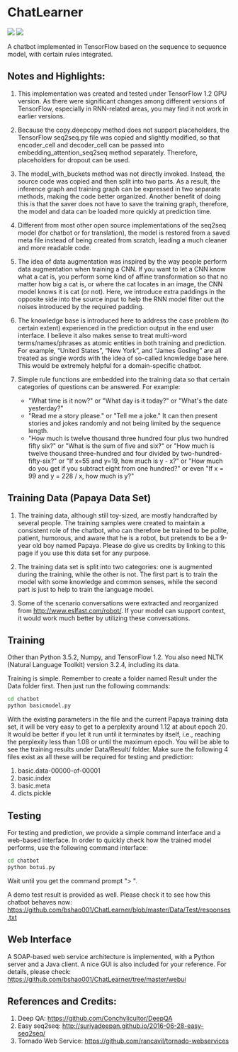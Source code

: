 # ChatLearner

![](https://img.shields.io/badge/python-3.5.2-brightgreen.svg) ![](https://img.shields.io/badge/tensorflow-1.2.0-yellowgreen.svg)

A chatbot implemented in TensorFlow based on the sequence to sequence model, with certain rules integrated.

## Notes and Highlights:
1. This implementation was created and tested under TensorFlow 1.2 GPU version. As there were significant changes among different versions of TensorFlow, especially in RNN-related areas, you may find it not work in earlier versions.

2. Because the copy.deepcopy method does not support placeholders, the TensorFlow seq2seq.py file was copied and slightly modified, so that encoder_cell and decoder_cell can be passed into embedding_attention_seq2seq method separately. Therefore, placeholders for dropout can be used.

3. The model_with_buckets method was not directly invoked. Instead, the source code was copied and then split into two parts. As a result, the inference graph and training graph can be expressed in two separate methods, making the code better organized. Another benefit of doing this is that the saver does not have to save the training graph, therefore, the model and data can be loaded more quickly at prediction time.

4. Different from most other open source implementations of the seq2seq model (for chatbot or for translation), the model is restored from a saved meta file instead of being created from scratch, leading a much cleaner and more readable code.

5. The idea of data augmentation was inspired by the way people perform data augmentation when training a CNN. If you want to let a CNN know what a cat is, you perform some kind of affine transformation so that no matter how big a cat is, or where the cat locates in an image, the CNN model knows it is cat (or not). Here, we introduce extra paddings in the opposite side into the source input to help the RNN model filter out the noises introduced by the required padding.

8. The knowledge base is introduced here to address the case problem (to certain extent) experienced in the prediction output in the end user interface. I believe it also makes sense to treat multi-word terms/names/phrases as atomic entities in both training and prediction. For example, “United States”, “New York”, and “James Gosling” are all treated as single words with the idea of so-called knowledge base here. This would be extremely helpful for a domain-specific chatbot.

8. Simple rule functions are embedded into the training data so that certain categories of questions can be answered. For example:
   * "What time is it now?" or "What day is it today?" or "What's the date yesterday?"
   * "Read me a story please." or "Tell me a joke." It can then present stories and jokes randomly and not being limited by the sequence length. 
   * "How much is twelve thousand three hundred four plus two hundred fifty six?" or "What is the sum of five and six?" or "How much is twelve thousand three-hundred and four divided by two-hundred-fifty-six?" or "If x=55 and y=19, how much is y - x?" or "How much do you get if you subtract eight from one hundred?" or even "If x = 99 and y = 228 / x, how much is y?"

## Training Data (Papaya Data Set)
1. The training data, although still toy-sized, are mostly handcrafted by several people. The training samples were created to maintain a consistent role of the chatbot, who can therefore be trained to be polite, patient, humorous, and aware that he is a robot, but pretends to be a 9-year old boy named Papaya. Please do give us credits by linking to this page if you use this data set for any purpose.

2. The training data set is split into two categories: one is augmented during the training, while the other is not. The first part is to train the model with some knowledge and common senses, while the second part is just to help to train the language model.

3. Some of the scenario conversations were extracted and reorganized from http://www.eslfast.com/robot/. If your model can support context, it would work much better by utilizing these conversations.

## Training
Other than Python 3.5.2, Numpy, and TensorFlow 1.2. You also need NLTK (Natural Language Toolkit) version 3.2.4, including its data.

Training is simple. Remember to create a folder named Result under the Data folder first. Then just run the following commands:

```bash
cd chatbot
python basicmodel.py
```

With the existing parameters in the file and the current Papaya training data set, it will be very easy to get to a perplexity around 1.12 at about epoch 20. It would be better if you let it run until it terminates by itself, i.e., reaching the perplexity less than 1.08 or until the maximum epoch. You will be able to see the training results under Data/Result/ folder. Make sure the following 4 files exist as all these will be required for testing and prediction: 

1. basic.data-00000-of-00001
2. basic.index
3. basic.meta
4. dicts.pickle

## Testing
For testing and prediction, we provide a simple command interface and a web-based interface. In order to quickly check how the trained model performs, use the following command interface:

```bash
cd chatbot
python botui.py
```

Wait until you get the command prompt "> ".

A demo test result is provided as well. Please check it to see how this chatbot behaves now: https://github.com/bshao001/ChatLearner/blob/master/Data/Test/responses.txt

## Web Interface
A SOAP-based web service architecture is implemented, with a Python server and a Java client. A nice GUI is also included for your reference. For details, please check: https://github.com/bshao001/ChatLearner/tree/master/webui

## References and Credits:
1. Deep QA: https://github.com/Conchylicultor/DeepQA
2. Easy seq2seq: http://suriyadeepan.github.io/2016-06-28-easy-seq2seq/
3. Tornado Web Service: https://github.com/rancavil/tornado-webservices
